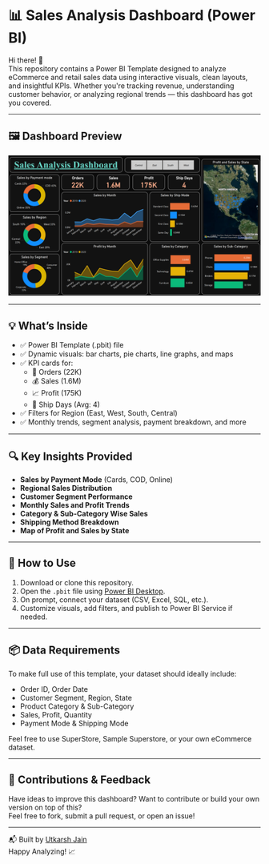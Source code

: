 # 📊 Sales Analysis Dashboard (Power BI)

Hi there! 👋  
This repository contains a Power BI Template designed to analyze eCommerce and retail sales data using interactive visuals, clean layouts, and insightful KPIs. Whether you're tracking revenue, understanding customer behavior, or analyzing regional trends — this dashboard has got you covered.

---

## 🖼️ Dashboard Preview

![Sales Analysis Dashboard](https://github.com/UtkarshJain05/Power-BI/blob/main/2.%20SuperStore%20Sales%20Dashboard/SnapShot%20of%20SuperStore%20Dashboard.png)

---

## 💡 What’s Inside

- ✅ Power BI Template (.pbit) file  
- ✅ Dynamic visuals: bar charts, pie charts, line graphs, and maps  
- ✅ KPI cards for:
  - 🧾 Orders (22K)  
  - 💰 Sales (1.6M)  
  - 📈 Profit (175K)  
  - 🚚 Ship Days (Avg: 4)  
- ✅ Filters for Region (East, West, South, Central)  
- ✅ Monthly trends, segment analysis, payment breakdown, and more

---

## 🔍 Key Insights Provided

- **Sales by Payment Mode** (Cards, COD, Online)
- **Regional Sales Distribution**
- **Customer Segment Performance**
- **Monthly Sales and Profit Trends**
- **Category & Sub-Category Wise Sales**
- **Shipping Method Breakdown**
- **Map of Profit and Sales by State**

---

## 🚀 How to Use

1. Download or clone this repository.
2. Open the `.pbit` file using [Power BI Desktop](https://powerbi.microsoft.com/desktop/).
3. On prompt, connect your dataset (CSV, Excel, SQL, etc.).
4. Customize visuals, add filters, and publish to Power BI Service if needed.

---

## 📦 Data Requirements

To make full use of this template, your dataset should ideally include:

- Order ID, Order Date
- Customer Segment, Region, State
- Product Category & Sub-Category
- Sales, Profit, Quantity
- Payment Mode & Shipping Mode

Feel free to use SuperStore, Sample Superstore, or your own eCommerce dataset.

---

## 🤝 Contributions & Feedback

Have ideas to improve this dashboard? Want to contribute or build your own version on top of this?  
Feel free to fork, submit a pull request, or open an issue!

---

📬 Built by [Utkarsh Jain](https://github.com/UtkarshJain05)  
Happy Analyzing! 📈
